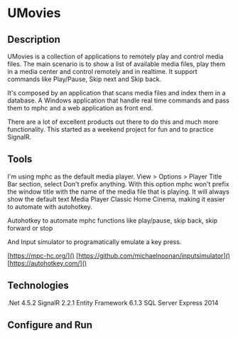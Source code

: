 # UMovies

## Description

UMovies is a collection of applications to remotely play and control media files. The main scenario is to show a list of available media files, play them in a media center and control remotely and in realtime. It support commands like Play/Pause, Skip next and Skip back.

It's composed by an application that scans media files and index them in a database. A Windows application that handle real time commands and pass them to mphc and a web application as front end.

There are a lot of excellent products out there to do this and much more functionality. This started as a weekend project for fun and to practice SignalR.

## Tools

I'm using mphc as the default media player. View > Options > Player Title Bar section, select Don't prefix anything.
With this option mphc won't prefix the window title with the name of the media file that is playing. It will always show the default text Media Player Classic Home Cinema, making it easier to automate with autohotkey.

Autohotkey to automate mphc functions like play/pause, skip back, skip forward or stop

And Input simulator to programatically emulate a key press.

[https://mpc-hc.org/]()
[https://github.com/michaelnoonan/inputsimulator]()
[https://autohotkey.com/]()

## Technologies 

.Net 4.5.2
SignalR 2.2.1
Entity Framework 6.1.3
SQL Server Express 2014

## Configure and Run


